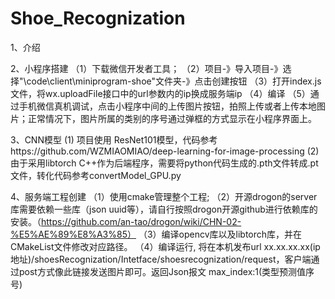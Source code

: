 # Shoe_Recognization

1、介绍




2、小程序搭建
（1）下载微信开发者工具；
（2）项目-》导入项目-》选择"\code\client\miniprogram-shoe"文件夹-》点击创建按钮
（3）打开index.js文件，将wx.uploadFile接口中的url参数内的ip换成服务端ip
（4）编译
（5）通过手机微信真机调试，点击小程序中间的上传图片按钮，拍照上传或者上传本地图片；正常情况下，图片所属的类别的序号通过弹框的方式显示在小程序界面上。

3、CNN模型
(1) 项目使用 ResNet101模型，代码参考https://github.com/WZMIAOMIAO/deep-learning-for-image-processing
(2) 由于采用libtorch C++作为后端程序，需要将python代码生成的.pth文件转成.pt文件，转化代码参考convertModel_GPU.py


4、服务端工程创建
  （1）使用cmake管理整个工程;
  （2）开源drogon的server库需要依赖一些库（json uuid等），请自行按照drogon开源github进行依赖库的安装。（https://github.com/an-tao/drogon/wiki/CHN-02-%E5%AE%89%E8%A3%85）
  （3）编译opencv库以及libtorch库，并在CMakeList文件修改对应路径。
  （4）编译运行, 将在本机发布url xx.xx.xx.xx(ip地址)/shoesRecognization/Intetface/shoesrecognization/request，客户端通过post方式像此链接发送图片即可。返回Json报文 max_index:1(类型预测值序号)

